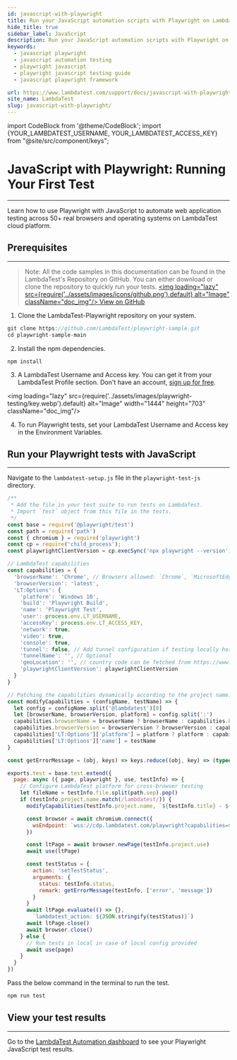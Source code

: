 ```yaml
---
id: javascript-with-playwright
title: Run your JavaScript automation scripts with Playwright on LambdaTest
hide_title: true
sidebar_label: JavaScript
description: Run your JavaScript automation scripts with Playwright on LambdaTest scalable cloud grid of 50+ real desktop browsers and operating systems.
keywords:
  - javascript playwright
  - javascript automation testing
  - playwright javascript
  - playwright javascript testing guide
  - javascript playwright framework

url: https://www.lambdatest.com/support/docs/javascript-with-playwright/
site_name: LambdaTest
slug: javascript-with-playwright/
---
```


import CodeBlock from '@theme/CodeBlock';
import {YOUR_LAMBDATEST_USERNAME, YOUR_LAMBDATEST_ACCESS_KEY} from "@site/src/component/keys";

<script type="application/ld+json"
      dangerouslySetInnerHTML={{ __html: JSON.stringify({
       "@context": "https://schema.org",
        "@type": "BreadcrumbList",
        "itemListElement": [{
          "@type": "ListItem",
          "position": 1,
          "name": "Home",
          "item": "https://www.lambdatest.com"
        },{
          "@type": "ListItem",
          "position": 2,
          "name": "Support",
          "item": "https://www.lambdatest.com/support/docs/"
        },{
          "@type": "ListItem",
          "position": 3,
          "name": "JavaScript with Playwright",
          "item": "https://www.lambdatest.com/support/docs/javascript-with-playwright/"
        }]
      })
    }}
></script>

# JavaScript with Playwright: Running Your First Test
* * *

Learn how to use Playwright with JavaScript to automate web application testing across 50+ real browsers and operating systems on LambdaTest cloud platform.


## Prerequisites
***

>Note: All the code samples in this documentation can be found in the LambdaTest's Repository on GitHub. You can either download or clone the repository to quickly run your tests.
<a href="https://github.com/LambdaTest/playwright-sample/tree/main/playwright-test-js" className="github__anchor"><img loading="lazy" src={require('../assets/images/icons/github.png').default} alt="Image"  className="doc_img"/> View on GitHub</a>

1. Clone the LambdaTest-Playwright repository on your system.

```js
git clone https://github.com/LambdaTest/playwright-sample.git
cd playwright-sample-main
```

2. Install the npm dependencies.

```
npm install
```

3. A LambdaTest Username and Access key. You can get it from your LambdaTest Profile section. Don't have an account, [sign up for free](https://accounts.lambdatest.com/register).

<img loading="lazy" src={require('../assets/images/playwright-testing/key.webp').default} alt="Image" width="1444" height="703"  className="doc_img"/>

4. To run Playwright tests, set your LambdaTest Username and Access key in the Environment Variables.

## Run your Playwright tests with JavaScript
---

Navigate to the `lambdatest-setup.js` file in the `playwright-test-js` directory.

```js
/**
 * Add the file in your test suite to run tests on LambdaTest.
 * Import `test` object from this file in the tests.
 */
const base = require('@playwright/test')
const path = require('path')
const { chromium } = require('playwright')
const cp = require('child_process');
const playwrightClientVersion = cp.execSync('npx playwright --version').toString().trim().split(' ')[1];

// LambdaTest capabilities
const capabilities = {
  'browserName': 'Chrome', // Browsers allowed: `Chrome`, `MicrosoftEdge`, `pw-chromium`, `pw-firefox` and `pw-webkit`
  'browserVersion': 'latest',
  'LT:Options': {
    'platform': 'Windows 10',
    'build': 'Playwright Build',
    'name': 'Playwright Test',
    'user': process.env.LT_USERNAME,
    'accessKey': process.env.LT_ACCESS_KEY,
    'network': true,
    'video': true,
    'console': true,
    'tunnel': false, // Add tunnel configuration if testing locally hosted webpage
    'tunnelName': '', // Optional
    'geoLocation': '', // country code can be fetched from https://www.lambdatest.com/capabilities-generator/
    'playwrightClientVersion': playwrightClientVersion
  }
}

// Patching the capabilities dynamically according to the project name.
const modifyCapabilities = (configName, testName) => {
  let config = configName.split('@lambdatest')[0]
  let [browserName, browserVersion, platform] = config.split(':')
  capabilities.browserName = browserName ? browserName : capabilities.browserName
  capabilities.browserVersion = browserVersion ? browserVersion : capabilities.browserVersion
  capabilities['LT:Options']['platform'] = platform ? platform : capabilities['LT:Options']['platform']
  capabilities['LT:Options']['name'] = testName
}

const getErrorMessage = (obj, keys) => keys.reduce((obj, key) => (typeof obj == 'object' ? obj[key] : undefined), obj)

exports.test = base.test.extend({
  page: async ({ page, playwright }, use, testInfo) => {
    // Configure LambdaTest platform for cross-browser testing
    let fileName = testInfo.file.split(path.sep).pop()
    if (testInfo.project.name.match(/lambdatest/)) {
      modifyCapabilities(testInfo.project.name, `${testInfo.title} - ${fileName}`)

      const browser = await chromium.connect({
        wsEndpoint: `wss://cdp.lambdatest.com/playwright?capabilities=${encodeURIComponent(JSON.stringify(capabilities))}`
      })

      const ltPage = await browser.newPage(testInfo.project.use)
      await use(ltPage)

      const testStatus = {
        action: 'setTestStatus',
        arguments: {
          status: testInfo.status,
          remark: getErrorMessage(testInfo, ['error', 'message'])
        }
      }
      await ltPage.evaluate(() => {},
        `lambdatest_action: ${JSON.stringify(testStatus)}`)
      await ltPage.close()
      await browser.close()
    } else {
      // Run tests in local in case of local config provided
      await use(page)
    }
  }
})
```

Pass the below command in the terminal to run the test.

```js
npm run test
```

## View your test results
---

Go to the [LambdaTest Automation dashboard](https://automation.lambdatest.com/build) to see your Playwright JavaScript test results.




